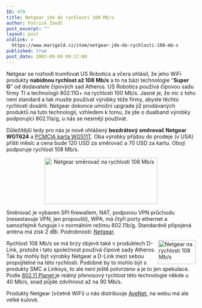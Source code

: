 ```yaml
---
ID: 479
title: Netgear jde do rychlosti 108 Mb/s
author: Patrick Zandl
post_excerpt: ""
layout: post
oldlink: >
  https://www.marigold.cz/item/netgear-jde-do-rychlosti-108-mb-s
published: true
post_date: 2003-09-04 09:17:00
---
```

<p>
Netgear se rozhodl trumfovat US Robotics a včera ohlásil, že jeho WiFi produkty <STRONG>nabídnou rychlost až 108 Mb/s</STRONG> a to na bázi technologie "<STRONG>Super G</STRONG>" od dodavatele čipových sad Atheros. US Robotics používá čipovou sadu firmy TI a technologii 802.11G+ na rychlosti 100 Mb/s. Jasné je, že nic z toho není standard a tak musíte používat výrobky téže firmy, abyste těchto rychlostí dosáhli. Netgear dokonce umožní upgrade již prodávaných produktů na tuto technologii, vzhledem k tomu, že jde o dualband výrobky podporující 802.11a/g, u nás se nesmějí používat. </p>

<p>
Důležitější tedy pro nás je nově ohlášený <STRONG>bezdrátový směrovač Netgear WGT624</STRONG> a <A href="http://www.netgear.com/products/details/WG511T.asp?view=">PCMCIA karta WG511T</A>. Oba výrobky přijdou do prodeje (v USA) příští měsíc a cena bude 120 USD za směrovač a 70 USD za kartu. Obojí podporuje rychlost 108 Mb/s. </p>

<P align=center><IMG height=123 alt="Netgear směrovač na rychlosti 108 Mb/s" src="/wp-content/uploads/netgear108.jpg" width=300></p>

<p>
Směrovač je vybaven SPI firewallem, NAT, podporou VPN průchodu (nesestavuje VPN, jen propouští), WPA, má čtyři porty ethernet a samozřejmě funguje i v normálním režimu 802.11b/g. Standardně připojená anténa má zisk 2 dBi. Podrobnosti: <A href="http://www.netgear.com/products/details/WGT624.asp?view=">Netgear</A>. 
<p>
<IMG height=64 alt="Netgear na rychlosti 108 Mb/s" src="/wp-content/uploads/mbps108.jpg" width=100 align=right>Rychlost 108 Mb/s se má brzy objevit také v produktech D-Link, protože i tato společnost používá čipové sady Atheros. Tak by mohly být výrobky Netgear a D-Link mezi sebou propojitelné na této rychlosti. Podobné by to mohlo být s produkty SMC a Linksys, to ale není ještě potvrzeno a je to jen spekulace. Podle <A href="http://www.wi-fiplanet.com/news/article.php/2199541" target=_blank>802.11 Planet </A>je reálný přenosový rychlost této technologie někde u 40 Mb/s, snad půjde zdvihnout až na 90 Mb/s. 
<p>
Produkty Netgear (včetně WiFi) u nás distribuuje <A href="http://www.avenet.cz/">AveNet</A>, na webu má ale velké kulové. </p>
